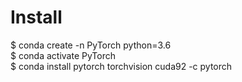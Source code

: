 # Install  
$ conda create -n PyTorch python=3.6  
$ conda activate PyTorch  
$ conda install pytorch torchvision cuda92 -c pytorch  



